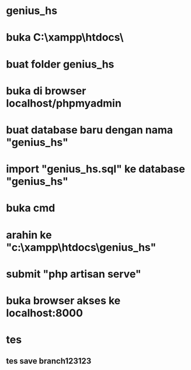 # genius_hs

# buka C:\xampp\htdocs\
# buat folder genius_hs

# buka di browser localhost/phpmyadmin
# buat database baru dengan nama "genius_hs"
# import "genius_hs.sql" ke database "genius_hs"

# buka cmd
# arahin ke "c:\xampp\htdocs\genius_hs"
# submit "php artisan serve"

# buka browser akses ke localhost:8000

# tes

## tes save branch123123